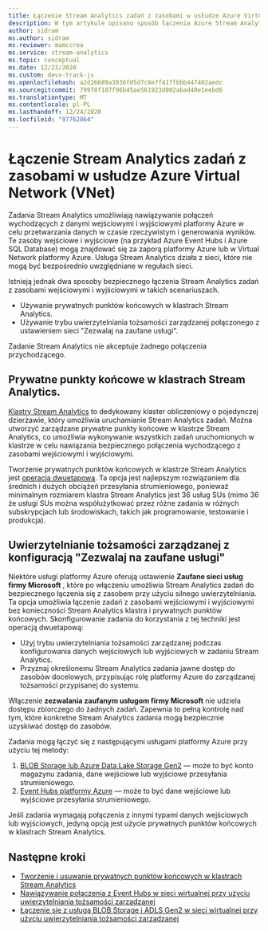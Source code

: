 ```yaml
---
title: Łączenie Stream Analytics zadań z zasobami w usłudze Azure Virtual Network (VNET)
description: W tym artykule opisano sposób łączenia Azure Stream Analytics zadania z zasobami, które znajdują się w sieci wirtualnej.
author: sidram
ms.author: sidram
ms.reviewer: mamccrea
ms.service: stream-analytics
ms.topic: conceptual
ms.date: 12/23/2020
ms.custom: devx-track-js
ms.openlocfilehash: a2d26689a3036f05d7c8e7f417fbbb447402aedc
ms.sourcegitcommit: 799f0f187f96b45ae561923d002abad40e1eebd6
ms.translationtype: MT
ms.contentlocale: pl-PL
ms.lasthandoff: 12/24/2020
ms.locfileid: "97762864"
---
```

# <a name="connect-stream-analytics-jobs-to-resources-in-an-azure-virtual-network-vnet"></a>Łączenie Stream Analytics zadań z zasobami w usłudze Azure Virtual Network (VNet)

Zadania Stream Analytics umożliwiają nawiązywanie połączeń wychodzących z danymi wejściowymi i wyjściowymi platformy Azure w celu przetwarzania danych w czasie rzeczywistym i generowania wyników. Te zasoby wejściowe i wyjściowe (na przykład Azure Event Hubs i Azure SQL Database) mogą znajdować się za zaporą platformy Azure lub w Virtual Network platformy Azure. Usługa Stream Analytics działa z sieci, które nie mogą być bezpośrednio uwzględniane w regułach sieci.

Istnieją jednak dwa sposoby bezpiecznego łączenia Stream Analytics zadań z zasobami wejściowymi i wyjściowymi w takich scenariuszach.
* Używanie prywatnych punktów końcowych w klastrach Stream Analytics.
* Używanie trybu uwierzytelniania tożsamości zarządzanej połączonego z ustawieniem sieci "Zezwalaj na zaufane usługi".

Zadanie Stream Analytics nie akceptuje żadnego połączenia przychodzącego.

## <a name="private-endpoints-in-stream-analytics-clusters"></a>Prywatne punkty końcowe w klastrach Stream Analytics.
[Klastry Stream Analytics](https://docs.microsoft.com/azure/stream-analytics/cluster-overview) to dedykowany klaster obliczeniowy o pojedynczej dzierżawie, który umożliwia uruchamianie Stream Analytics zadań. Można utworzyć zarządzane prywatne punkty końcowe w klastrze Stream Analytics, co umożliwia wykonywanie wszystkich zadań uruchomionych w klastrze w celu nawiązania bezpiecznego połączenia wychodzącego z zasobami wejściowymi i wyjściowymi.

Tworzenie prywatnych punktów końcowych w klastrze Stream Analytics jest [operacją dwuetapową](https://docs.microsoft.com/azure/stream-analytics/private-endpoints). Ta opcja jest najlepszym rozwiązaniem dla średnich i dużych obciążeń przesyłania strumieniowego, ponieważ minimalnym rozmiarem klastra Stream Analytics jest 36 usług SUs (mimo 36 że usługi SUs można współużytkować przez różne zadania w różnych subskrypcjach lub środowiskach, takich jak programowanie, testowanie i produkcja).

## <a name="managed-identity-authentication-with-allow-trusted-services-configuration"></a>Uwierzytelnianie tożsamości zarządzanej z konfiguracją "Zezwalaj na zaufane usługi"
Niektóre usługi platformy Azure oferują ustawienie **Zaufane sieci usług firmy Microsoft** , które po włączeniu umożliwia Stream Analytics zadań do bezpiecznego łączenia się z zasobem przy użyciu silnego uwierzytelniania. Ta opcja umożliwia łączenie zadań z zasobami wejściowymi i wyjściowymi bez konieczności Stream Analytics klastra i prywatnych punktów końcowych. Skonfigurowanie zadania do korzystania z tej techniki jest operacją dwuetapową:
* Użyj trybu uwierzytelniania tożsamości zarządzanej podczas konfigurowania danych wejściowych lub wyjściowych w zadaniu Stream Analytics.
* Przyznaj określonemu Stream Analytics zadania jawne dostęp do zasobów docelowych, przypisując rolę platformy Azure do zarządzanej tożsamości przypisanej do systemu. 

Włączenie **zezwalania zaufanym usługom firmy Microsoft** nie udziela dostępu zbiorczego do żadnych zadań. Zapewnia to pełną kontrolę nad tym, które konkretne Stream Analytics zadania mogą bezpiecznie uzyskiwać dostęp do zasobów. 

Zadania mogą łączyć się z następującymi usługami platformy Azure przy użyciu tej metody:
1. [BLOB Storage lub Azure Data Lake Storage Gen2](https://docs.microsoft.com/azure/stream-analytics/blob-output-managed-identity) — może to być konto magazynu zadania, dane wejściowe lub wyjściowe przesyłania strumieniowego.
2. [Event Hubs platformy Azure](https://docs.microsoft.com/azure/stream-analytics/event-hubs-managed-identity) — może to być dane wejściowe lub wyjściowe przesyłania strumieniowego.

Jeśli zadania wymagają połączenia z innymi typami danych wejściowych lub wyjściowych, jedyną opcją jest użycie prywatnych punktów końcowych w klastrach Stream Analytics.

## <a name="next-steps"></a>Następne kroki

* [Tworzenie i usuwanie prywatnych punktów końcowych w klastrach Stream Analytics](https://docs.microsoft.com/azure/stream-analytics/private-endpoints)
* [Nawiązywanie połączenia z Event Hubs w sieci wirtualnej przy użyciu uwierzytelniania tożsamości zarządzanej](https://docs.microsoft.com/azure/stream-analytics/event-hubs-managed-identity)
* [Łączenie się z usługą BLOB Storage i ADLS Gen2 w sieci wirtualnej przy użyciu uwierzytelniania tożsamości zarządzanej](https://docs.microsoft.com/azure/stream-analytics/blob-output-managed-identity)
